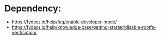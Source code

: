 # Dependency:
- https://fydeos.io/help/faq/enable-developer-mode/
- https://fydeos.io/help/knowledge-base/getting-started/disable-rootfs-verification/
